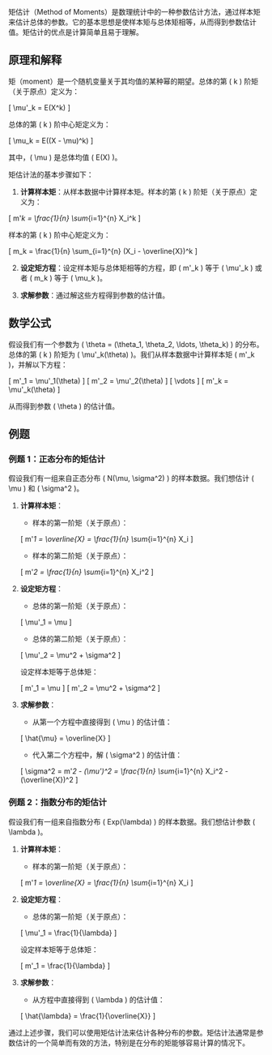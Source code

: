 矩估计（Method of Moments）是数理统计中的一种参数估计方法，通过样本矩来估计总体的参数。它的基本思想是使样本矩与总体矩相等，从而得到参数估计值。矩估计的优点是计算简单且易于理解。

## 原理和解释

矩（moment）是一个随机变量关于其均值的某种幂的期望。总体的第 \( k \) 阶矩（关于原点）定义为：

\[ \mu'_k = E(X^k) \]

总体的第 \( k \) 阶中心矩定义为：

\[ \mu_k = E((X - \mu)^k) \]

其中，\( \mu \) 是总体均值 \( E(X) \)。

矩估计法的基本步骤如下：

1. **计算样本矩**：从样本数据中计算样本矩。样本的第 \( k \) 阶矩（关于原点）定义为：

\[ m'_k = \frac{1}{n} \sum_{i=1}^{n} X_i^k \]

样本的第 \( k \) 阶中心矩定义为：

\[ m_k = \frac{1}{n} \sum_{i=1}^{n} (X_i - \overline{X})^k \]

2. **设定矩方程**：设定样本矩与总体矩相等的方程，即 \( m'_k \) 等于 \( \mu'_k \) 或者 \( m_k \) 等于 \( \mu_k \)。

3. **求解参数**：通过解这些方程得到参数的估计值。

## 数学公式

假设我们有一个参数为 \( \theta = (\theta_1, \theta_2, \ldots, \theta_k) \) 的分布。总体的第 \( k \) 阶矩为 \( \mu'_k(\theta) \)。我们从样本数据中计算样本矩 \( m'_k \)，并解以下方程：

\[ m'_1 = \mu'_1(\theta) \]
\[ m'_2 = \mu'_2(\theta) \]
\[ \vdots \]
\[ m'_k = \mu'_k(\theta) \]

从而得到参数 \( \theta \) 的估计值。

## 例题

### 例题 1：正态分布的矩估计

假设我们有一组来自正态分布 \( N(\mu, \sigma^2) \) 的样本数据。我们想估计 \( \mu \) 和 \( \sigma^2 \)。

1. **计算样本矩**：
   - 样本的第一阶矩（关于原点）：

   \[ m'_1 = \overline{X} = \frac{1}{n} \sum_{i=1}^{n} X_i \]

   - 样本的第二阶矩（关于原点）：

   \[ m'_2 = \frac{1}{n} \sum_{i=1}^{n} X_i^2 \]

2. **设定矩方程**：
   - 总体的第一阶矩（关于原点）：

   \[ \mu'_1 = \mu \]

   - 总体的第二阶矩（关于原点）：

   \[ \mu'_2 = \mu^2 + \sigma^2 \]

   设定样本矩等于总体矩：

   \[ m'_1 = \mu \]
   \[ m'_2 = \mu^2 + \sigma^2 \]

3. **求解参数**：
   - 从第一个方程中直接得到 \( \mu \) 的估计值：

   \[ \hat{\mu} = \overline{X} \]

   - 代入第二个方程中，解 \( \sigma^2 \) 的估计值：

   \[ \sigma^2 = m'_2 - (\mu')^2 = \frac{1}{n} \sum_{i=1}^{n} X_i^2 - (\overline{X})^2 \]

### 例题 2：指数分布的矩估计

假设我们有一组来自指数分布 \( Exp(\lambda) \) 的样本数据。我们想估计参数 \( \lambda \)。

1. **计算样本矩**：
   - 样本的第一阶矩（关于原点）：

   \[ m'_1 = \overline{X} = \frac{1}{n} \sum_{i=1}^{n} X_i \]

2. **设定矩方程**：
   - 总体的第一阶矩（关于原点）：

   \[ \mu'_1 = \frac{1}{\lambda} \]

   设定样本矩等于总体矩：

   \[ m'_1 = \frac{1}{\lambda} \]

3. **求解参数**：
   - 从方程中直接得到 \( \lambda \) 的估计值：

   \[ \hat{\lambda} = \frac{1}{\overline{X}} \]

通过上述步骤，我们可以使用矩估计法来估计各种分布的参数。矩估计法通常是参数估计的一个简单而有效的方法，特别是在分布的矩能够容易计算的情况下。